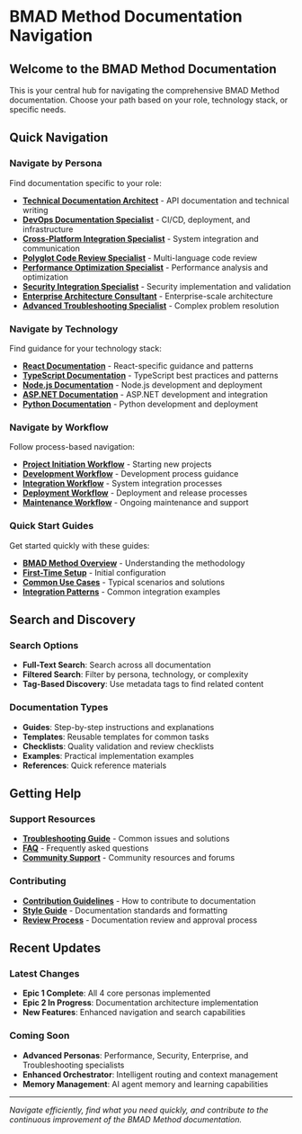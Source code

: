 ﻿# BMAD Method Documentation Navigation

## Welcome to the BMAD Method Documentation

This is your central hub for navigating the comprehensive BMAD Method documentation. Choose your path based on your role, technology stack, or specific needs.

## Quick Navigation

###  Navigate by Persona
Find documentation specific to your role:

- **[Technical Documentation Architect](../personas/technical-documentation-architect/README.md)** - API documentation and technical writing
- **[DevOps Documentation Specialist](../personas/devops-documentation-specialist/README.md)** - CI/CD, deployment, and infrastructure
- **[Cross-Platform Integration Specialist](../personas/cross-platform-integration-specialist/README.md)** - System integration and communication
- **[Polyglot Code Review Specialist](../personas/polyglot-code-review-specialist/README.md)** - Multi-language code review
- **[Performance Optimization Specialist](../personas/performance-optimization-specialist/README.md)** - Performance analysis and optimization
- **[Security Integration Specialist](../personas/security-integration-specialist/README.md)** - Security implementation and validation
- **[Enterprise Architecture Consultant](../personas/enterprise-architecture-consultant/README.md)** - Enterprise-scale architecture
- **[Advanced Troubleshooting Specialist](../personas/advanced-troubleshooting-specialist/README.md)** - Complex problem resolution

###  Navigate by Technology
Find guidance for your technology stack:

- **[React Documentation](./technology-map.md#react)** - React-specific guidance and patterns
- **[TypeScript Documentation](./technology-map.md#typescript)** - TypeScript best practices and patterns
- **[Node.js Documentation](./technology-map.md#nodejs)** - Node.js development and deployment
- **[ASP.NET Documentation](./technology-map.md#aspnet)** - ASP.NET development and integration
- **[Python Documentation](./technology-map.md#python)** - Python development and deployment

###  Navigate by Workflow
Follow process-based navigation:

- **[Project Initiation Workflow](./workflow-map.md#project-initiation)** - Starting new projects
- **[Development Workflow](./workflow-map.md#development)** - Development process guidance
- **[Integration Workflow](./workflow-map.md#integration)** - System integration processes
- **[Deployment Workflow](./workflow-map.md#deployment)** - Deployment and release processes
- **[Maintenance Workflow](./workflow-map.md#maintenance)** - Ongoing maintenance and support

###  Quick Start Guides
Get started quickly with these guides:

- **[BMAD Method Overview](../core/overview/README.md)** - Understanding the methodology
- **[First-Time Setup](../training/quickstarts/first-time-setup.md)** - Initial configuration
- **[Common Use Cases](../training/quickstarts/common-use-cases.md)** - Typical scenarios and solutions
- **[Integration Patterns](../examples/integrations/README.md)** - Common integration examples

## Search and Discovery

###  Search Options
- **Full-Text Search**: Search across all documentation
- **Filtered Search**: Filter by persona, technology, or complexity
- **Tag-Based Discovery**: Use metadata tags to find related content

###  Documentation Types
- **Guides**: Step-by-step instructions and explanations
- **Templates**: Reusable templates for common tasks
- **Checklists**: Quality validation and review checklists
- **Examples**: Practical implementation examples
- **References**: Quick reference materials

## Getting Help

###  Support Resources
- **[Troubleshooting Guide](../core/troubleshooting/README.md)** - Common issues and solutions
- **[FAQ](../core/faq/README.md)** - Frequently asked questions
- **[Community Support](../core/community/README.md)** - Community resources and forums

###  Contributing
- **[Contribution Guidelines](../core/contributing/README.md)** - How to contribute to documentation
- **[Style Guide](../core/style-guide/README.md)** - Documentation standards and formatting
- **[Review Process](../core/review-process/README.md)** - Documentation review and approval process

## Recent Updates

### Latest Changes
-  **Epic 1 Complete**: All 4 core personas implemented
-  **Epic 2 In Progress**: Documentation architecture implementation
-  **New Features**: Enhanced navigation and search capabilities

### Coming Soon
-  **Advanced Personas**: Performance, Security, Enterprise, and Troubleshooting specialists
-  **Enhanced Orchestrator**: Intelligent routing and context management
-  **Memory Management**: AI agent memory and learning capabilities

---

*Navigate efficiently, find what you need quickly, and contribute to the continuous improvement of the BMAD Method documentation.*
